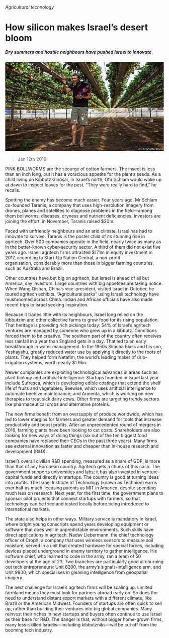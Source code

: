 ###### Agricultural technology

# How silicon makes Israel’s desert bloom 

##### Dry summers and hostile neighbours have pushed Israel to innovate 

![image](images/20190112_MAP003.jpg) 

> Jan 12th 2019 

 

PINK BOLLWORMS are the scourge of cotton farmers. The insect is less than an inch long, but it has a voracious appetite for the plant’s seeds. As a child living on Kibbutz Ginosar, in Israel’s north, Ofir Schlam would wake up at dawn to inspect leaves for the pest. “They were really hard to find,” he recalls. 

Spotting the enemy has become much easier. Four years ago, Mr Schlam co-founded Taranis, a company that uses high-resolution imagery from drones, planes and satellites to diagnose problems in the field—among them bollworms, diseases, dryness and nutrient deficiencies. Investors are joining the effort: in November, Taranis raised $20m. 

Faced with unfriendly neighbours and an arid climate, Israel has had to innovate to survive. Taranis is the poster child of its stunning rise in agritech. Over 500 companies operate in the field, nearly twice as many as in the better-known cyber-security sector. A third of them did not exist five years ago. Israeli agritech firms attracted $171m in equity investment in 2017, according to Start-Up Nation Central, a non-profit organisation, considerably more than those in bigger farming countries, such as Australia and Brazil. 

Other countries have bet big on agritech, but Israel is ahead of all but America, say investors. Large countries with big appetites are taking notice. When Wang Qishan, China’s vice-president, visited Israel in October, he toured agritech exhibits. “Agricultural parks” using Israeli technology have mushroomed across China. Indian and African officials have also made recent trips to Israel seeking inspiration. 

Because it trades little with its neighbours, Israel long relied on the kibbutzim and other collective farms to grow food for its rising population. That heritage is providing rich pickings today: 54% of Israel’s agritech ventures are managed by someone who grew up in a kibbutz. Conditions forced them to be creative. The southern part of the country often receives less rainfall in a year than England gets in a day. That led to an early breakthrough in water management. In the 1950s Simcha Blass and his son, Yeshayahu, greatly reduced water use by applying it directly to the roots of plants. They helped form Netafim, the world’s leading maker of drip-irrigation systems, worth nearly $1.9bn. 

Newer companies are exploiting technological advances in areas such as plant biology and artificial intelligence. Startups founded in Israel last year include Sufresca, which is developing edible coatings that extend the shelf life of fruits and vegetables; Beewise, which uses artificial intelligence to automate beehive maintenance; and Armenta, which is working on new therapies to treat sick dairy cows. Other firms are targeting trendy sectors like pharmaceutical crops and alternative proteins. 

The new firms benefit from an oversupply of produce worldwide, which has led to lower margins for farmers and greater demand for tools that increase productivity and boost profits. After an unprecedented round of mergers in 2016, farming giants have been looking to cut costs. Shareholders are also looking for new ways of doing things (six out of the ten biggest food companies have replaced their CEOs in the past three years). Many firms see external innovation as faster and cheaper than in-house research and development (R&D). 

Israel’s overall civilian R&D spending, measured as a share of GDP, is more than that of any European country. Agritech gets a chunk of this cash. The government supports universities and labs; it has also invested in venture-capital funds and directly in startups. The country is good at turning ideas into profits. The Israel Institute of Technology (known as Technion) earns over half as much licensing patents as MIT in America, despite spending much less on research. Next year, for the first time, the government plans to sponsor pilot projects that connect startups with farmers, so that technology can be tried and tested locally before being introduced to international markets. 

The state also helps in other ways. Military service is mandatory in Israel, where bright young conscripts spend years developing equipment or software that does well in unpredictable environments. Such skills have direct applications in agritech. Nadav Liebermann, the chief technology officer of CropX, a company that uses wireless sensors to measure soil moisture, served in a unit that created hardware for special forces, including devices placed underground in enemy territory to gather intelligence. His software chief, who learned to code in the army, ran a team of 50 developers at the age of 23. Two branches are particularly good at churning out tech entrepreneurs: Unit 8200, the army’s signals-intelligence arm, and Unit 9900, which specialises in gleaning intelligence from geospatial imagery. 

The next challenge for Israel’s agritech firms will be scaling up. Limited farmland means they must look for partners abroad early on. So does the need to understand distant export markets with a different climate, like Brazil or the American Midwest. Founders of startups are often quick to sell up, rather than building their ventures into big global companies. Many reinvest their riches in new startups and buyers often continue to use Israel as their base for R&D. The danger is that, without bigger home-grown firms, many less-skilled Israelis—including kibbutzniks—will be cut off from the booming tech industry. 

